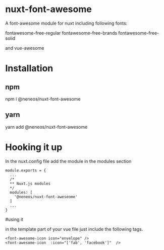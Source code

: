 # nuxt-font-awesome
A font-awesome module for nuxt including following fonts:

fontawesome-free-regular
fontawesome-free-brands
fontawesome-free-solid

and vue-awesome


# Installation

## npm
npm i @neneos/nuxt-font-awesome

## yarn
yarn add @neneos/nuxt-font-awesome

# Hooking it up

In the nuxt.config file add the module in the modules section

~~~~
module.exports = {
  ...
  /*
  ** Nuxt.js modules
  */
  modules: [
    '@neneos/nuxt-font-aweseome'
  ]
  ...
}
~~~~

#using it

in the template part of your vue file just include the following tags.


~~~~
<font-awesome-icon icon="envelope" />
<font-awesome-icon  :icon="['fab', 'facebook']"  /> 
~~~~
                                       